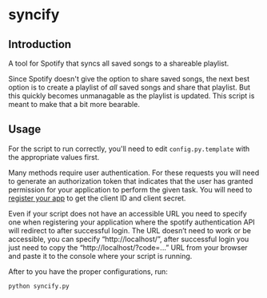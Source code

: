 # syncify

## Introduction

A tool for Spotify that syncs all saved songs to a shareable playlist.

Since Spotify doesn't give the option to share saved songs, the next best option
is to create a playlist of *all* saved songs and share that playlist. But this
quickly becomes unmanagable as the playlist is updated. This script is meant to
make that a bit more bearable.

## Usage

For the script to run correctly, you'll need to edit `config.py.template` with
the appropriate values first.

Many methods require user authentication. For these requests you will need to
generate an authorization token that indicates that the user has granted
permission for your application to perform the given task. You will need to
[register your
app](https://developer.spotify.com/my-applications/#!/applications) to get the
client ID and client secret.

Even if your script does not have an accessible URL you need to specify one when
registering your application where the spotify authentication API will redirect
to after successful login. The URL doesn’t need to work or be accessible, you
can specify “http://localhost/”, after successful login you just need to copy
the “http://localhost/?code=...” URL from your browser and paste it to the
console where your script is running.

After to you have the proper configurations, run:
```python
python syncify.py
```
